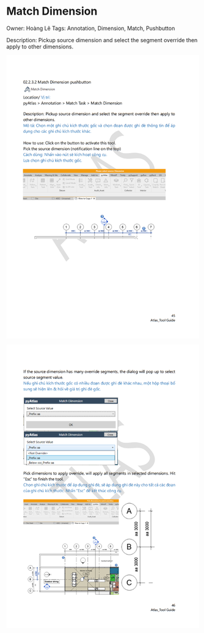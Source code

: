 # Match Dimension

Owner: Hoàng Lê
Tags: Annotation, Dimension, Match, Pushbutton

Description: Pickup source dimension and select the segment override then apply to other dimensions.

![Screenshot 2023-11-22 172254.png](Match%20Dimension%2014da65ce5c944ae2841e8fba041eed14/Screenshot_2023-11-22_172254.png)

![Screenshot 2023-11-22 172319.png](Match%20Dimension%2014da65ce5c944ae2841e8fba041eed14/Screenshot_2023-11-22_172319.png)